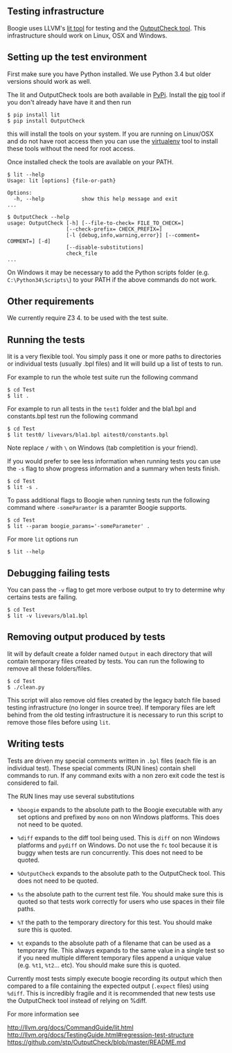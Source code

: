 Testing infrastructure
----------------------

Boogie uses LLVM's [lit tool](http://llvm.org/docs/CommandGuide/lit.html) for
testing and the [OutputCheck tool](https://github.com/stp/OutputCheck). This
infrastructure should work on Linux, OSX and Windows.

Setting up the test environment
-------------------------------

First make sure you have Python installed. We use Python 3.4 but older versions
should work as well.

The lit and OutputCheck tools are both available in
[PyPi](https://pypi.python.org/pypi). Install the
[pip](http://pip.readthedocs.org/en/latest/installing.html) tool if you don't
already have have it and then run

```
$ pip install lit
$ pip install OutputCheck
```

this will install the tools on your system. If you are running on Linux/OSX and
do not have root access then you can use the
[virtualenv](http://virtualenv.readthedocs.org/en/latest/) tool to install these
tools without the need for root access.

Once installed check the tools are available on your PATH.

```
$ lit --help
Usage: lit [options] {file-or-path}

Options:
  -h, --help            show this help message and exit
...

$ OutputCheck --help
usage: OutputCheck [-h] [--file-to-check= FILE_TO_CHECK=]
                   [--check-prefix= CHECK_PREFIX=]
                   [-l {debug,info,warning,error}] [--comment= COMMENT=] [-d]
                   [--disable-substitutions]
                   check_file
...
```

On Windows it may be necessary to add the Python scripts folder
(e.g. ``C:\Python34\Scripts\``) to your PATH if the above commands do not work.

Other requirements
------------------

We currently require Z3 4.<FIXME> to be used with the test suite.


Running the tests
-----------------

lit is a very flexible tool. You simply pass it one or more paths to directories
or individual tests (usually .bpl files) and lit will build up a list of tests
to run.

For example to run the whole test suite run the following command

```
$ cd Test
$ lit .
```

For example to run all tests in the ``test1`` folder and the bla1.bpl and
constants.bpl test run the following command

```
$ cd Test
$ lit test0/ livevars/bla1.bpl aitest0/constants.bpl
```

Note replace ``/`` with ``\`` on Windows (tab completition is your friend).

If you would prefer to see less information when running tests you can use the
``-s`` flag to show progress information and a summary when tests finish.

```
$ cd Test
$ lit -s .
```

To pass additional flags to Boogie when running tests run the following command
where ``-someParamter`` is a paramter Boogie supports.

```
$ cd Test
$ lit --param boogie_params='-someParameter' .
```

For more ``lit`` options run

```
$ lit --help
```

Debugging failing tests
-----------------------

You can pass the ``-v`` flag to get more verbose output to try to determine why
certains tests are failing.

```
$ cd Test
$ lit -v livevars/bla1.bpl
```

Removing output produced by tests
---------------------------------

lit will by default create a folder named ``Output`` in each directory that
will contain temporary files created by tests.  You can run the following to
remove all these folders/files.

```
$ cd Test
$ ./clean.py
```

This script will also remove old files created by the legacy batch file based
testing infrastructure (no longer in source tree). If temporary files are left
behind from the old testing infrastructure it is necessary to run this script
to remove those files before using ``lit``.

Writing tests
-------------

Tests are driven my special comments written in ``.bpl`` files (each file is an
individual test). These special comments (RUN lines) contain shell commands to
run. If any command exits with a non zero exit code the test is
considered to fail.

The RUN lines may use several substitutions

- ``%boogie`` expands to the absolute path to the Boogie executable with any set
  options and prefixed by ``mono`` on non Windows platforms. This does not need
  to be quoted.

- ``%diff`` expands to the diff tool being used. This is ``diff`` on non
  Windows platforms and ``pydiff`` on Windows. Do not use the ``fc`` tool
  because it is buggy when tests are run concurrently. This does not need to be
  quoted.

- ``%OutputCheck`` expands to the absolute path to the OutputCheck tool. This
  does not need to be quoted.

- ``%s`` the absolute path to the current test file. You should make sure this
  is quoted so that tests work correctly for users who use spaces in their file
  paths.

- ``%T`` the path to the temporary directory for this test. You should make sure
  this is quoted.

- ``%t`` expands to the absolute path of a filename that can be used as a
  temporary file. This always expands to the same value in a single test so if
  you need multiple different temporary files append a unique value (e.g.
  ``%t1``, ``%t2``... etc). You should make sure this is quoted.

Currently most tests simply execute boogie recording its output which then
compared to a file containing the expected output (``.expect`` files) using
``%diff``. This is incredibly fragile and it is recommended that new tests use
the OutputCheck tool instead of relying on %diff.

For more information see

http://llvm.org/docs/CommandGuide/lit.html
http://llvm.org/docs/TestingGuide.html#regression-test-structure
https://github.com/stp/OutputCheck/blob/master/README.md
